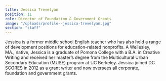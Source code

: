 ```yaml
---
title: Jessica Trevelyan
position: 11
role: Director of Foundation & Government Grants
image: "/uploads/profile--jessica-trevelyan.jpg"
section: "staff"
---
```


Jessica is a former middle school English teacher who has also held a range of development positions for education-related nonprofits. A Wellesley, MA., native, Jessica is a graduate of Pomona College with a B.A. in Creative Writing and received her master’s degree from the Multicultural Urban Secondary Education (MUSE) program at UC Berkeley. Jessica joined DC SCORES in 2012 as a grant writer and now oversees all corporate, foundation and government grants.